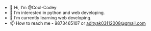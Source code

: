 - 👋 Hi, I’m @Cool-Codey
- 👀 I’m interested in python and web developing.
- 🌱 I’m currently learning web developing.
- 📫 How to reach me - 9873465107 or adityak03112008@gmail.com

<!---
Cool-Codey/Cool-Codey is a ✨ special ✨ repository because its `README.md` (this file) appears on your GitHub profile.
You can click the Preview link to take a look at your changes.
--->
